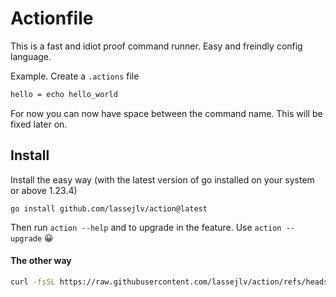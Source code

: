 # Actionfile

This is a fast and idiot proof command runner. Easy and freindly config language.

Example. Create a `.actions` file

```txt
hello = echo hello_world
```

For now you can now have space between the command name. This will be fixed later on.

## Install

Install the easy way (with the latest version of go installed on your system or above 1.23.4)

```
go install github.com/lassejlv/action@latest
```

Then run `action --help` and to upgrade in the feature. Use `action --upgrade` 😀

#### The other way

```bash
curl -fsSL https://raw.githubusercontent.com/lassejlv/action/refs/heads/main/scripts/install.sh | bash
```
